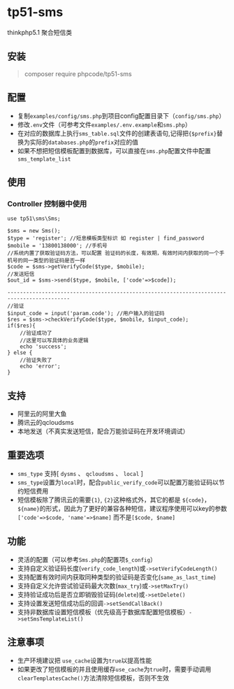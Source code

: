 # tp51-sms
thinkphp5.1 聚合短信类

## 安装
> composer require phpcode/tp51-sms

## 配置
- 复制`examples/config/sms.php`到项目config配置目录下（`config/sms.php`）
- 修改`.env`文件（可参考文件`examples/.env.example`和`sms.php`）
- 在对应的数据库上执行`sms_table.sql`文件的创建表语句,记得把`{$prefix}`替换为实际的`databases.php`的`prefix`对应的值
- 如果不想把短信模板配置到数据库，可以直接在`sms.php`配置文件中配置 `sms_template_list` 
## 使用
### Controller 控制器中使用
```
use tp51\sms\Sms;

$sms = new Sms();
$type = 'register'; //短息模板类型标识 如 register | find_password
$mobile = '13800138000'; //手机号
//系统内置了获取验证码方法，可以配置 验证码的长度，有效期，有效时间内获取的同一个手机号的同一类型的验证码是否一样
$code = $sms->getVerifyCode($type, $mobile);
//发送短信
$out_id = $sms->send($type, $mobile, ['code'=>$code]);

------------------------------------------------------------------------------------------
//验证
$input_code = input('param.code'); //用户输入的验证码
$res = $sms->checkVerifyCode($type, $mobile, $input_code);
if($res){
    //验证成功了
    //这里可以写具体的业务逻辑
    echo 'success';
} else {
    //验证失败了
    echo 'error';
}
```

## 支持
- 阿里云的阿里大鱼
- 腾讯云的qcloudsms
- 本地发送（不真实发送短信，配合万能验证码在开发环境调试）

## 重要选项
- `sms_type` 支持[ `dysms` 、 `qcloudsms` 、 `local` ]
- `sms_type`设置为`local`时，配合`public_verify_code`可以配置万能验证码以节约短信费用
- 短信模板除了腾讯云的需要`{1}`, `{2}`这种格式外，其它的都是 `${code}`， `${name}`的形式，因此为了更好的兼容各种短信，建议程序使用可以key的参数 `['code'=>$code, 'name'=>$name]` 而不是`[$code, $name]`

## 功能
- 灵活的配置（可以参考`Sms.php`的配置项`$_config`）
- 支持自定义验证码长度(`verify_code_length`)或`->setVerifyCodeLength()`
- 支持配置有效时间内获取同种类型的验证码是否变化(`same_as_last_time`)
- 支持自定义允许尝试验证码最大次数(`max_try`)或`->setMaxTry()`
- 支持验证成功后是否立即销毁验证码(`delete`)或`->setDelete()`
- 支持设置发送短信成功后的回调`->setSendCallBack()`
- 支持非数据库设置短信模板（优先级高于数据库配置短信模板）`->setSmsTemplateList()`

## 注意事项
- 生产环境建议把 `use_cache`设置为`true`以提高性能
- 如果更改了短信模板的并且使用缓存`use_cache`为`true`时，需要手动调用`clearTemplatesCache()`方法清除短信模板，否则不生效